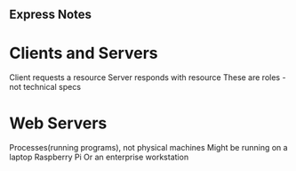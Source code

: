 ## Express Notes

# Clients and Servers
Client requests a resource
Server responds with resource
These are roles - not technical specs

# Web Servers
Processes(running programs), not physical machines
  Might be running on a laptop
  Raspberry Pi
  Or an enterprise workstation
